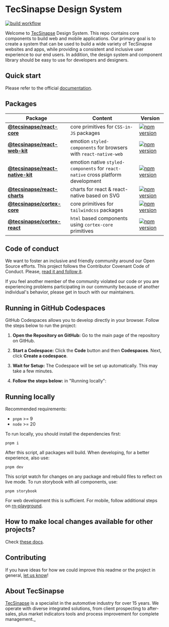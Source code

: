 # TecSinapse Design System

[![build workflow](https://github.com/tecsinapse/design-system/actions/workflows/publish.yml/badge.svg)](https://github.com/tecsinapse/design-system/actions/workflows/publish.yml)

Welcome to [TecSinapse](https://www.tecsinapse.com.br/) Design System. This repo contains core components to build web and mobile applications.
Our primary goal is to create a system that can be used to build a wide variety of TecSinapse websites and apps,
while providing a consistent and inclusive user experience to our end users.
In addition, the design system and component library should be easy to use for developers and designers.

## Quick start

Please refer to the official [documentation](https://tecsinapse.github.io/design-system).

## Packages

| Package                                                         | Content                                                                          | Version                                                                                                                                    |
| --------------------------------------------------------------- | -------------------------------------------------------------------------------- | ------------------------------------------------------------------------------------------------------------------------------------------ |
| **[@tecsinapse/react-core](./packages/react-core)**             | core primitives for `CSS-in-JS` packages                                         | [![npm version](https://badge.fury.io/js/%40tecsinapse%2Freact-core.svg)](https://badge.fury.io/js/%40tecsinapse%2Freact-core)             |
| **[@tecsinapse/react-web-kit](./packages/react-web-kit)**       | emotion `styled-components` for browsers with `react-native-web`                 | [![npm version](https://badge.fury.io/js/%40tecsinapse%2Freact-web-kit.svg)](https://badge.fury.io/js/%40tecsinapse%2Freact-web-kit)       |
| **[@tecsinapse/react-native-kit](./packages/react-native-kit)** | emotion native `styled-components` for `react-native` cross platform development | [![npm version](https://badge.fury.io/js/%40tecsinapse%2Freact-native-kit.svg)](https://badge.fury.io/js/%40tecsinapse%2Freact-native-kit) |
| **[@tecsinapse/react-charts](./packages/react-charts)**         | charts for react & react-native based on SVG                                     | [![npm version](https://badge.fury.io/js/%40tecsinapse%2Freact-charts.svg)](https://badge.fury.io/js/%40tecsinapse%2Freact-charts)         |
| **[@tecsinapse/cortex-core](./packages/cortex-core)**           | core primitives for `tailwindcss` packages                                       | [![npm version](https://badge.fury.io/js/%40tecsinapse%2Fcortex-core.svg)](https://badge.fury.io/js/%40tecsinapse%2Fcortex-core)           |
| **[@tecsinapse/cortex-react](./packages/cortex-react)**         | `html` based components using `cortex-core` primitives                           | [![npm version](https://badge.fury.io/js/%40tecsinapse%2Fcortex-react.svg)](https://badge.fury.io/js/%40tecsinapse%2Fcortex-react)         |

## Code of conduct

We want to foster an inclusive and friendly community around our Open Source efforts. This project follows the Contributor Covenant Code of Conduct.
Please, [read it and follow it](./CODE_OF_CONDUCT.md).

If you feel another member of the community violated our code or you are experiencing problems participating in our community because of another individual's behavior,
please get in touch with our maintainers.

## Running in GitHub Codespaces
GitHub Codespaces allows you to develop directly in your browser. Follow the steps below to run the project:

1. **Open the Repository on GitHub:**
   Go to the main page of the repository on GitHub.

2. **Start a Codespace:**
   Click the **Code** button and then **Codespaces**. Next, click **Create a codespace**.

3. **Wait for Setup:**
   The Codespace will be set up automatically. This may take a few minutes.

4. **Follow the steps below:**
   in "Running locally":
## Running locally

Recommended requirements:

- `pnpm` >= 9
- `node` >= 20

To run locally, you should install the dependencies first:

```
pnpm i
```

After this script, all packages will build. When developing, for a better experience, also use:

```
pnpm dev
```

This script watch for changes on any package and rebuild files to reflect on live mode. To run storybook with all components, use:

```
pnpm storybook
```

For web development this is sufficient. For mobile, follow additional steps on [rn-playground](./packages/rn-playground).

## How to make local changes available for other projects?

Check [these docs](https://pnpm.io/cli/link).

## Contributing

If you have ideas for how we could improve this readme or the project in general, [let us know](https://github.com/tecsinapse/design-system/issues)!

## About TecSinapse

[TecSinapse](https://www.tecsinapse.com.br/) is a specialist in the automotive industry for over 15 years.
We operate with diverse integrated solutions, from client prospecting to after-sales, plus market indicators tools and process improvement for complete management.\_
